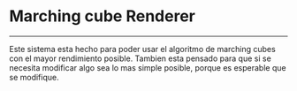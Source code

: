 # Marching cube Renderer
---

Este sistema esta hecho para poder usar el algoritmo de marching cubes con el mayor rendimiento posible. Tambien esta pensado para que si se necesita modificar algo sea lo mas simple posible, porque es esperable que se modifique.
